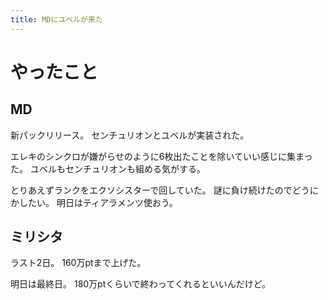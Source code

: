 ```yaml
---
title: MDにユベルが来た
---
```


# やったこと

## MD

新パックリリース。
センチュリオンとユベルが実装された。

エレキのシンクロが嫌がらせのように6枚出たことを除いていい感じに集まった。
ユベルもセンチュリオンも組める気がする。

とりあえずランクをエクソシスターで回していた。
謎に負け続けたのでどうにかしたい。
明日はティアラメンツ使おう。

## ミリシタ

ラスト2日。
160万ptまで上げた。

明日は最終日。
180万ptくらいで終わってくれるといいんだけど。
